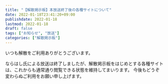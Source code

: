 ```yaml
---
title: "【解散掲示板】本放送終了後の各種サイトについて"
date: 2022-01-18T23:41:20+09:00
publishdate: 2022-01-18
lastmod: 2022-01-18
draft: false
tags: ["お知らせ", "放送"]
categories: ["解散掲示板"]
---
```


いつも解散をご利用ありがとうございます。

ならはし氏による放送は終了しましたが、解散掲示板をはじめとする各種サイトは、これからも通常通り閲覧できる状態を維持してまいります。
今後もどうぞ変わらぬご利用をお願い申し上げます。